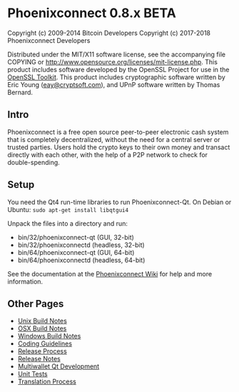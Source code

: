 Phoenixconnect 0.8.x BETA
====================

Copyright (c) 2009-2014 Bitcoin Developers
Copyright (c) 2017-2018 Phoenixconnect Developers

Distributed under the MIT/X11 software license, see the accompanying
file COPYING or http://www.opensource.org/licenses/mit-license.php.
This product includes software developed by the OpenSSL Project for use in the [OpenSSL Toolkit](http://www.openssl.org/). This product includes
cryptographic software written by Eric Young ([eay@cryptsoft.com](mailto:eay@cryptsoft.com)), and UPnP software written by Thomas Bernard.


Intro
---------------------
Phoenixconnect is a free open source peer-to-peer electronic cash system that is
completely decentralized, without the need for a central server or trusted
parties.  Users hold the crypto keys to their own money and transact directly
with each other, with the help of a P2P network to check for double-spending.


Setup
---------------------
You need the Qt4 run-time libraries to run Phoenixconnect-Qt. On Debian or Ubuntu:
	`sudo apt-get install libqtgui4`

Unpack the files into a directory and run:

- bin/32/phoenixconnect-qt (GUI, 32-bit)
- bin/32/phoenixconnectd (headless, 32-bit)
- bin/64/phoenixconnect-qt (GUI, 64-bit)
- bin/64/phoenixconnectd (headless, 64-bit)

See the documentation at the [Phoenixconnect Wiki](http://phoenixconnect.info)
for help and more information.


Other Pages
---------------------
- [Unix Build Notes](build-unix.md)
- [OSX Build Notes](build-osx.md)
- [Windows Build Notes](build-msw.md)
- [Coding Guidelines](coding.md)
- [Release Process](release-process.md)
- [Release Notes](release-notes.md)
- [Multiwallet Qt Development](multiwallet-qt.md)
- [Unit Tests](unit-tests.md)
- [Translation Process](translation_process.md)
